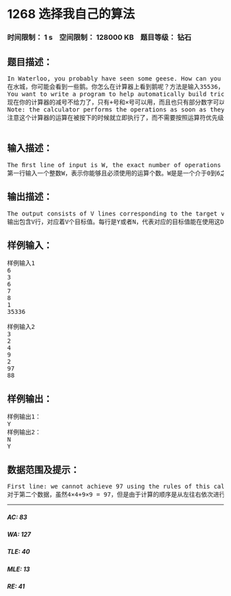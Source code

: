 # 1268 选择我自己的算法   
### 时间限制： 1 s&nbsp;&nbsp;&nbsp;&nbsp;空间限制： 128000 KB&nbsp;&nbsp;&nbsp;&nbsp;题目等级： 钻石  
## 题目描述：  

<pre>
In Waterloo, you probably have seen some geese. How can you see geese with your calculator? Start with 6, add 7, multiply by 6, multiply by 8, add 7, multiply by 8, and multiply by 7, giving 35336. Then if you ﬂip your calculator upside down, it says gEESE:
在水城，你可能会看到一些鹅。你怎么在计算器上看到鹅呢？方法是输入35536，然后把计算器倒过来看，你就能看到gEESE——鹅了。
You want to write a program to help automatically build tricks of this type. However, your calcula- tor has a lot of broken buttons: the only mathematical operators that work are + and ×, and only a few of the digits work. Your goal is to ﬁgure out whether your half-broken calculator can achieve a given target value, using single-digit inputs and a ﬁxed number of operations.
现在你的计算器的减号不给力了，只有+号和×号可以用，而且也只有部分数字可以工作。现在的任务是对于这个破烂的计算器能否通过简单的数字和固定数目的运算次数得到一个给定的目标值。
Note: the calculator performs the operations as soon as they are entered, rather than following any rules for order of operations (see Sample Input 2).
注意这个计算器的运算在被按下的时候就立即执行了，而不需要按照运算符优先级的规则。（见样例2）

</pre>
  
  
## 输入描述：  

<pre>
The ﬁrst line of input is W, the exact number of operations you must use. W will be an integer between 0 and 6. The second line of input is 1 ≤ D ≤ 10, the number of working digit keys. On each of the D following lines, a working digit is given; these values are distinct integers from 0 to 9. Finally, an integer 1 ≤ V ≤ 5 is given, the number of target values; on each of the following V lines there is an integer between 0 and 5000000 (inclusive) giving a target value which you’d like to achieve on your calculator.
第一行输入一个整数W，表示你能够且必须使用的运算个数。W是是一个介于0到6之间的整数。结下来的一行是一个整数D(1 ≤ D ≤ 10)，可以工作的数字键的个数。接下来的D行给出了这D个可以工作的数字键，这些数字键是0-9之间的互不重复的整数。然后给出一个整数V(1 ≤ V ≤ 5)，即目标值的个数，接下来的V行每行一个介于0到5,000,000(包含)的整数，代表你需要用过计算器算出来的数值。
</pre>
  
  
## 输出描述：  

<pre>
The output consists of V lines corresponding to the target values; each line contains “Y” if that target value can be achieved, and “N” if it cannot be achieved, using exactly W operations with the D given digits.Precisely, a target value T can be achieved if, starting with one of the D digits, and then by adding or multiplying exactly W times by one of the digits, you end up with T. Digits can be re-used, and you do not need to use all of the digits. You cannot enter multi-digit numbers.
输出包含V行，对应着V个目标值。每行是Y或者N，代表对应的目标值能在使用这D个数字并且刚好在W次运算的情况下被计算得到或者不能被计算得到。精确的说，一个目标值T能够计算得到的话，那是通过从D个数字钟的某个数字开始，通过加或乘其这些数字刚好W次，然后最后得到数值T。数字是可以重复使用的。数字也不需要全部被用完。但注意你不可以输入多位数。
</pre>
  
  
## 样例输入：  

<pre>
样例输入1
6
3
6
7
8
1
35336
 
样例输入2
3
2
4
9
2
97
88
</pre>
  
  
## 样例输出：  

<pre>
样例输出1：
Y
样例输出2：
N
Y
</pre>
  
  
## 数据范围及提示：  

<pre>
First line: we cannot achieve 97 using the rules of this calculator, so the output is N (even despite that 4×4+9×9 = 97, when the typical order of operations rules are taken into account). Second line: start with 9, add 9, add 4, and multiply by 4; this gives 88.
对于第二个数据，虽然4×4+9×9 = 97，但是由于计算的顺序是从左往右依次进行的，所以输出N。第二行，9+9+4*4就得到了88.
</pre>
  
  
***  

##### AC: 83  
##### WA: 127  
##### TLE: 40  
##### MLE: 13  
##### RE: 41  
